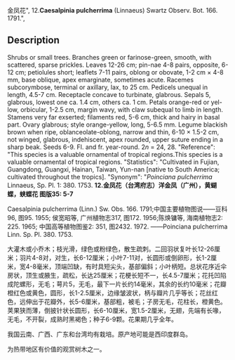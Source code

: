 金凤花",
12.**Caesalpinia pulcherrima** (Linnaeus) Swartz Observ. Bot. 166. 1791.",

## Description
Shrubs or small trees. Branches green or farinose-green, smooth, with scattered, sparse prickles. Leaves 12-26 cm; pin-nae 4-8 pairs, opposite, 6-12 cm; petiolules short; leaflets 7-11 pairs, oblong or obovate, 1-2 cm × 4-8 mm, base oblique, apex emarginate, sometimes acute. Racemes subcorymbose, terminal or axillary, lax, to 25 cm. Pedicels unequal in length, 4.5-7 cm. Receptacle concave to turbinate, glabrous. Sepals 5, glabrous, lowest one ca. 1.4 cm, others ca. 1 cm. Petals orange-red or yel-low, orbicular, 1-2.5 cm, margin wavy, with claw subequal to limb in length. Stamens very far exserted; filaments red, 5-6 cm, thick and hairy in basal part. Ovary glabrous; style orange-yellow, long, 5-6.5 mm. Legume blackish brown when ripe, oblanceolate-oblong, narrow and thin, 6-10 × 1.5-2 cm, not winged, glabrous, indehiscent, apex rounded, upper suture ending in a sharp beak. Seeds 6-9. Fl. and fr. year-round. 2*n* = 24, 28.
  "Reference": "This species is a valuable ornamental of tropical regions.This species is a valuable ornamental of tropical regions.
  "Statistics": "Cultivated in Fujian, Guangdong, Guangxi, Hainan, Taiwan, Yun-nan [native to South America; cultivated throughout the tropics].
  "Synonym": "*Poinciana pulcherrima* Linnaeus, Sp. Pl. 1: 380. 1753.
**12.金凤花（台湾府志）洋金凤（广州），黄蝴蝶，蛱蝶花 图版35: 5-7**

Caesalpinia pulcherrima (Linn.) Sw. Obs. 166. 1791;中国主要植物图说——豆科96, 图95. 1955; 侯宽昭等, 广州植物志317, 图172. 1956;陈焕镛等, 海南植物志2: 225. 1965; 中国高等植物图鉴2: 351, 图2432. 1972. ——Poinciana pulcherrima Linn. Sp. Pl. 380. 1753.

大灌木或小乔木；枝光滑，绿色或粉绿色，散生疏刺。二回羽状复叶长12-26厘米；羽片4-8对，对生，长6-12厘米；小叶7-11对，长圆形或倒卵形，长1-2厘米，宽4-8毫米，顶端凹缺，有时具短尖头，基部偏斜；小叶柄短。总状花序近伞房状，顶生或腋生，疏松，长达25厘米；花梗长短不一，长4.5-7厘米；花托凹陷成陀螺形，无毛；萼片5，无毛，最下一片长约14毫米，其余的长约10毫米；花瓣橙红色或黄色，圆形，长1-2.5厘米，边缘皱波状，柄与瓣片几乎等长；花丝红色，远伸出于花瓣外，长5-6厘米，基部粗，被毛；子房无毛，花柱长，橙黄色。荚果狭而薄，倒披针状长圆形，长6-10厘米，宽1.5-2厘米，无翅，先端有长喙，无毛，不开裂，成熟时黑褐色；种子6-9颗。花果期几乎全年。

我国云南、广西、广东和台湾均有栽培。原产地可能是西印度群岛。

为热带地区有价值的观赏树木之一。
